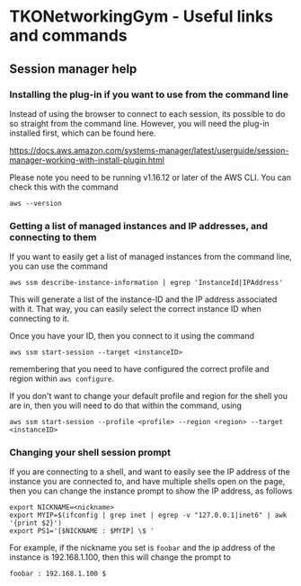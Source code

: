 # TKONetworkingGym - Useful links and commands

 ## Session manager help

### Installing the plug-in if you want to use from the command line

Instead of using the browser to connect to each session, its possible to do so straight from the command line. However, you will need the plug-in installed first, which can be found here.

 https://docs.aws.amazon.com/systems-manager/latest/userguide/session-manager-working-with-install-plugin.html

 Please note you need to be running v1.16.12 or later of the AWS CLI. You can check this with the command

    aws --version

### Getting a list of managed instances and IP addresses, and connecting to them

If you want to easily get a list of managed instances from the command line, you can use the command

    aws ssm describe-instance-information | egrep 'InstanceId|IPAddress'

This will generate a list of the instance-ID and the IP address associated with it. That way, you can easily select the correct instance ID when connecting to it. 

Once you have your ID, then you connect to it using the command

    aws ssm start-session --target <instanceID>

remembering that you need to have configured the correct profile and region within `aws configure`.

If you don't want to change your default profile and region for the shell you are in, then you will need to do that within the command, using 

    aws ssm start-session --profile <profile> --region <region> --target <instanceID>

### Changing your shell session prompt

If you are connecting to a shell, and want to easily see the IP address of the instance you are connected to, and have multiple shells open on the page, then you can change the instance prompt to show the IP address, as follows

    export NICKNAME=<nickname>
    export MYIP=$(ifconfig | grep inet | egrep -v "127.0.0.1|inet6" | awk '{print $2}')
    export PS1='[$NICKNAME : $MYIP] \$ '

For example, if the nickname you set is `foobar` and the ip address of the instance is 192.168.1.100, then this will change the prompt to

    foobar : 192.168.1.100 $ 


